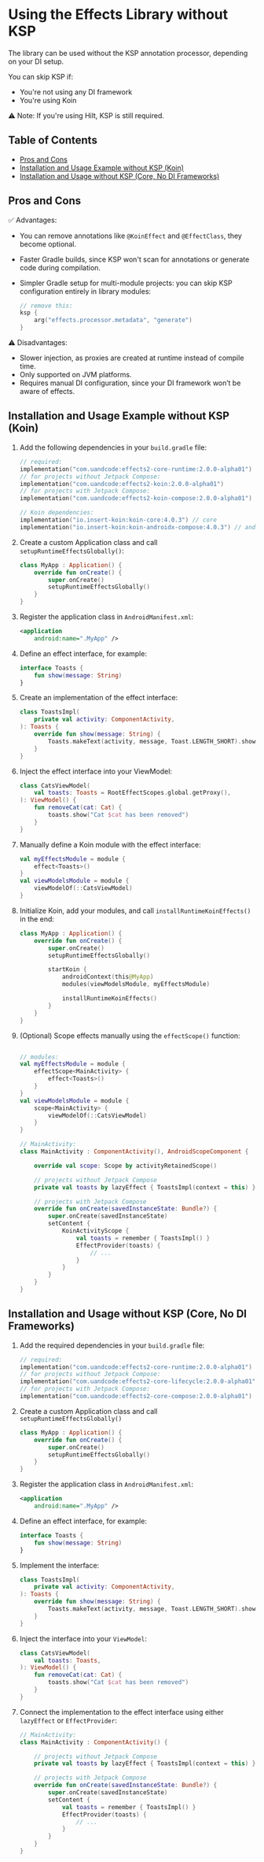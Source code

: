 # Using the Effects Library without KSP

The library can be used without the KSP annotation processor, depending on your DI setup.

You can skip KSP if:
- You're not using any DI framework
- You're using Koin

⚠️ Note: If you're using Hilt, KSP is still required.

## Table of Contents

- [Pros and Cons](#pros-and-cons)
- [Installation and Usage Example without KSP (Koin)](#installation-and-usage-example-without-ksp-koin)
- [Installation and Usage without KSP (Core, No DI Frameworks)](#installation-and-usage-without-ksp-core-no-di-frameworks)

## Pros and Cons

✅ Advantages:
- You can remove annotations like `@KoinEffect` and `@EffectClass`, they become optional.
- Faster Gradle builds, since KSP won't scan for annotations or generate code during compilation.
- Simpler Gradle setup for multi-module projects: you can skip KSP configuration entirely 
  in library modules:

  ```kotlin
  // remove this:
  ksp {
      arg("effects.processor.metadata", "generate")
  }
  ```

⚠️ Disadvantages:
- Slower injection, as proxies are created at runtime instead of compile time.
- Only supported on JVM platforms.
- Requires manual DI configuration, since your DI framework won’t be aware of effects.

## Installation and Usage Example without KSP (Koin)

1. Add the following dependencies in your `build.gradle` file:

   ```kotlin
   // required:
   implementation("com.uandcode:effects2-core-runtime:2.0.0-alpha01")
   // for projects without Jetpack Compose:
   implementation("com.uandcode:effects2-koin:2.0.0-alpha01")
   // for projects with Jetpack Compose:
   implementation("com.uandcode:effects2-koin-compose:2.0.0-alpha01")
   
   // Koin dependencies:
   implementation("io.insert-koin:koin-core:4.0.3") // core
   implementation("io.insert-koin:koin-androidx-compose:4.0.3") // android compose
   ```

2. Create a custom Application class and call `setupRuntimeEffectsGlobally()`:

   ```kotlin
   class MyApp : Application() {
       override fun onCreate() {
           super.onCreate()
           setupRuntimeEffectsGlobally()
       }
   }
   ```

3. Register the application class in `AndroidManifest.xml`:

   ```xml
   <application
       android:name=".MyApp" />
   ```

4. Define an effect interface, for example:

   ```kotlin
   interface Toasts {
       fun show(message: String)
   }
   ```

5. Create an implementation of the effect interface:

   ```kotlin
   class ToastsImpl(
       private val activity: ComponentActivity,
   ): Toasts {
       override fun show(message: String) {
           Toasts.makeText(activity, message, Toast.LENGTH_SHORT).show()
       }
   }
   ```

6. Inject the effect interface into your ViewModel:

   ```kotlin
   class CatsViewModel(
       val toasts: Toasts = RootEffectScopes.global.getProxy(),
   ): ViewModel() {
       fun removeCat(cat: Cat) {
           toasts.show("Cat $cat has been removed")
       }
   }
   ```
7. Manually define a Koin module with the effect interface:

   ```kotlin
   val myEffectsModule = module {
       effect<Toasts>()
   }
   val viewModelsModule = module {
       viewModelOf(::CatsViewModel)
   }
   ```

8. Initialize Koin, add your modules, and call `installRuntimeKoinEffects()` in the end:

   ```kotlin
   class MyApp : Application() {
       override fun onCreate() {
           super.onCreate()
           setupRuntimeEffectsGlobally()
   
           startKoin {
               androidContext(this@MyApp)
               modules(viewModelsModule, myEffectsModule)
   
               installRuntimeKoinEffects()
           }
       }
   }
   ```

9. (Optional) Scope effects manually using the `effectScope()` function:

   ```kotlin
   
   // modules:
   val myEffectsModule = module {
       effectScope<MainActivity> {
           effect<Toasts>()
       }
   }
   val viewModelsModule = module {
       scope<MainActivity> {
           viewModelOf(::CatsViewModel)
       }
   }
   
   // MainActivity:
   class MainActivity : ComponentActivity(), AndroidScopeComponent {
   
       override val scope: Scope by activityRetainedScope()
   
       // projects without Jetpack Compose
       private val toasts by lazyEffect { ToastsImpl(context = this) }
   
       // projects with Jetpack Compose
       override fun onCreate(savedInstanceState: Bundle?) {
           super.onCreate(savedInstanceState)
           setContent {
               KoinActivityScope {
                   val toasts = remember { ToastsImpl() }
                   EffectProvider(toasts) {
                       // ...
                   }
               }
           }
       }
   }
   ```

## Installation and Usage without KSP (Core, No DI Frameworks)

1. Add the required dependencies in your `build.gradle` file:

   ```kotlin
   // required:
   implementation("com.uandcode:effects2-core-runtime:2.0.0-alpha01")
   // for projects without Jetpack Compose:
   implementation("com.uandcode:effects2-core-lifecycle:2.0.0-alpha01")
   // for projects with Jetpack Compose:
   implementation("com.uandcode:effects2-core-compose:2.0.0-alpha01")   
   ```

2. Create a custom Application class and call `setupRuntimeEffectsGlobally()`

   ```kotlin
   class MyApp : Application() {
       override fun onCreate() {
           super.onCreate()
           setupRuntimeEffectsGlobally()
       }
   }
   ```

3. Register the application class in `AndroidManifest.xml`:

   ```xml
   <application
       android:name=".MyApp" />
   ```

4. Define an effect interface, for example:

   ```kotlin
   interface Toasts {
       fun show(message: String)
   }
   ```

5. Implement the interface:

   ```kotlin
   class ToastsImpl(
       private val activity: ComponentActivity,
   ): Toasts {
       override fun show(message: String) {
           Toasts.makeText(activity, message, Toast.LENGTH_SHORT).show()
       }
   }
   ```

6. Inject the interface into your `ViewModel`:

   ```kotlin
   class CatsViewModel(
       val toasts: Toasts,
   ): ViewModel() {
       fun removeCat(cat: Cat) {
           toasts.show("Cat $cat has been removed")
       }
   }
   ```

7. Connect the implementation to the effect interface using either `lazyEffect` or `EffectProvider`:
   
   ```kotlin
   // MainActivity:
   class MainActivity : ComponentActivity() {

       // projects without Jetpack Compose
       private val toasts by lazyEffect { ToastsImpl(context = this) }

       // projects with Jetpack Compose
       override fun onCreate(savedInstanceState: Bundle?) {
           super.onCreate(savedInstanceState)
           setContent {
               val toasts = remember { ToastsImpl() }
               EffectProvider(toasts) {
                   // ...
               }
           }
       }
   }
   ```
   
